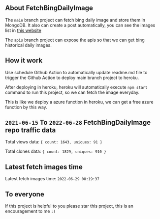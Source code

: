 ## About FetchBingDailyImage

The `main` branch project can fetch bing daily image and store them in MongoDB.
It also can create a post automatically, you can see the images list in [this website](https://oursalbum.netlify.app)

The `apis` branch project can expose the apis so that we can get bing historical daily images.

## How it work

Use schedule Github Action to automatically update readme.md file to trigger the Github Action to deploy main branch project to heroku.

After deploying in heroku, heroku will automatically execute `npm start` command to run this project, so we can fetch the image everyday.

This is like we deploy a azure function in heroku, we can get a free azure function by this way.

## `2021-06-15` To `2022-06-28` FetchBingDailyImage repo traffic data

Total views data: `{ count: 1643, uniques: 91 }`

Total clones data: `{ count: 1829, uniques: 910 }`

## Latest fetch images time

Latest fetch images time: `2022-06-29 08:19:37`

## To everyone

If this project is helpful to you please star this project, this is an encouragement to me `:)`



